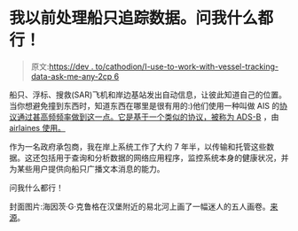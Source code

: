 # 我以前处理船只追踪数据。问我什么都行！

> 原文:[https://dev . to/cathodion/I-use-to-work-with-vessel-tracking-data-ask-me-any-2cp 6](https://dev.to/cathodion/i-used-to-work-with-vessel-tracking-data-ask-me-anything-2cp6)

船只、浮标、搜救(SAR)飞机和岸边基站发出自动信息，让彼此知道自己的位置。当你想避免撞到东西时，知道东西在哪里是很有用的:)他们使用一种叫做 AIS 的[协议通过甚高频频率做到这一点。它是基于一个类似的协议，被称为 ADS-B](https://en.wikipedia.org/wiki/Automatic_identification_system) ，由[airlaines 使用。](https://en.wikipedia.org/wiki/Automatic_dependent_surveillance_%E2%80%93_broadcast)

作为一名政府承包商，我在岸上系统工作了大约 7 年半，以传输和托管这些数据。这还包括用于查询和分析数据的网络应用程序，监控系统本身的健康状况，并为某些用户提供向船只广播文本消息的能力。

问我什么都行！

封面图片:海因茨·G·克鲁格在汉堡附近的易北河上画了一幅迷人的五人画卷。[来源](https://thecruisepeople.wordpress.com/2012/09/17/once-only-cargo-passenger-voyage-from-north-europe-to-los-angeles-via-suez-in-nsb-freighter-cruises-ever-charming/)。